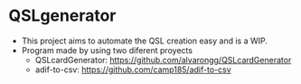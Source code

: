 # QSLgenerator
- This project aims to automate the QSL creation easy and is a WIP.
- Program made by using two diferent proyects 
  - QSLcardGenerator: https://github.com/alvarongg/QSLcardGenerator
  - adif-to-csv: https://github.com/camp185/adif-to-csv
